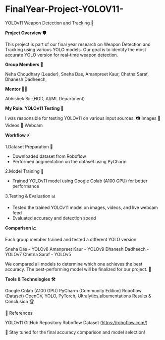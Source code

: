 # FinalYear-Project-YOLOV11-
YOLOv11 Weapon Detection and Tracking 🚀

**Project Overview 🛡️**

This project is part of our final year research on Weapon Detection and Tracking using various YOLO models. Our goal is to identify the most accurate YOLO version for real-time weapon detection.

**Group Members 👥**

Neha Choudhary (Leader),
Sneha Das,
Amanpreet Kaur,
Chetna Saraf,
Dhanesh Dadheech,

**Mentor 👨‍🏫**

Abhishek Sir (HOD, AI/ML Department)

**My Role: YOLOv11 Testing 🧪**

I was responsible for testing YOLOv11 on various input sources:
📷 Images
🎥 Videos
🎦 Webcam

**Workflow ⚡**

1.Dataset Preparation 📂

- Downloaded dataset from Roboflow
- Performed augmentation on the dataset using PyCharm

2.Model Training 🎯

- Trained YOLOv11 model using Google Colab (A100 GPU) for better performance

3.Testing & Evaluation 📊

- Tested the trained YOLOv11 model on images, videos, and live webcam feed
- Evaluated accuracy and detection speed

**Comparison 📈**

Each group member trained and tested a different YOLO version:

Sneha Das - YOLOv8
Amanpreet Kaur - YOLOv9
Dhanesh Dadheech - YOLOv7
Chetna Saraf - YOLOv5

We compared all models to determine which one achieves the best accuracy. The best-performing model will be finalized for our project. 🎯

**Tools & Technologies 🛠️**

Google Colab (A100 GPU)
PyCharm (Community Edition)
Roboflow (Dataset)
OpenCV, YOLO, PyTorch, Ultralytics,albumentations
Results & Conclusion 🏆

🔗 References

YOLOv11 GitHub Repository
Roboflow Dataset (https://roboflow.com/)


📢 Stay tuned for the final accuracy comparison and model selection!
